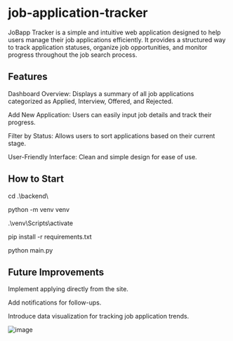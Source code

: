 # job-application-tracker

JoBapp Tracker is a simple and intuitive web application designed to help users manage their job applications efficiently. It provides a structured way to track application statuses, organize job opportunities, and monitor progress throughout the job search process.

## Features

Dashboard Overview: Displays a summary of all job applications categorized as Applied, Interview, Offered, and Rejected.

Add New Application: Users can easily input job details and track their progress.

Filter by Status: Allows users to sort applications based on their current stage.

User-Friendly Interface: Clean and simple design for ease of use.

## How to Start

cd .\backend\

python -m venv venv

.\venv\Scripts\activate

pip install -r requirements.txt

python main.py

## Future Improvements

Implement applying directly from the site.

Add notifications for follow-ups.

Introduce data visualization for tracking job application trends.

![image](https://github.com/user-attachments/assets/6f2c7672-8730-4799-8b6a-9805e698e528)
